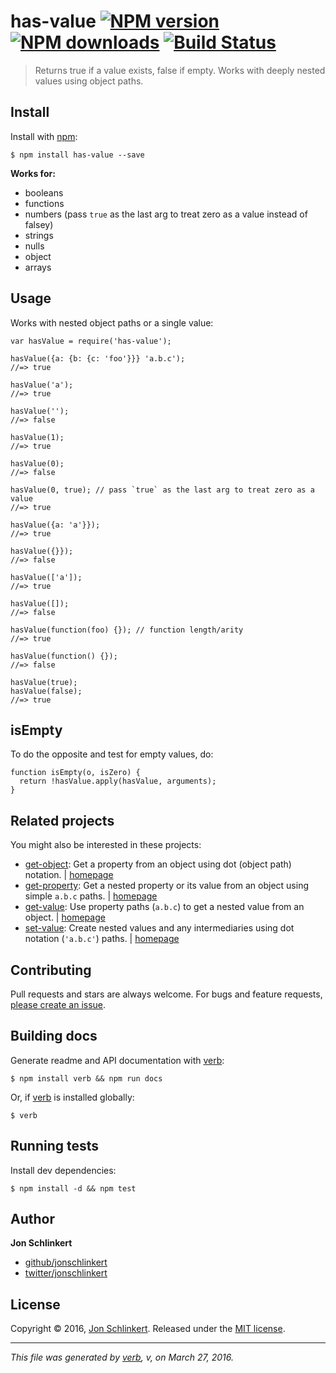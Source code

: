 has-value [![NPM version](https://img.shields.io/npm/v/has-value.svg?style=flat)](https://www.npmjs.com/package/has-value) [![NPM downloads](https://img.shields.io/npm/dm/has-value.svg?style=flat)](https://npmjs.org/package/has-value) [![Build Status](https://img.shields.io/travis/jonschlinkert/has-value.svg?style=flat)](https://travis-ci.org/jonschlinkert/has-value)
=================================================================================================================================================================================================================================================================================================================================================================================

> Returns true if a value exists, false if empty. Works with deeply nested values using object paths.

Install
-------

Install with [npm](https://www.npmjs.com/):

    $ npm install has-value --save

**Works for:**

-   booleans
-   functions
-   numbers (pass `true` as the last arg to treat zero as a value instead of falsey)
-   strings
-   nulls
-   object
-   arrays

Usage
-----

Works with nested object paths or a single value:

    var hasValue = require('has-value');

    hasValue({a: {b: {c: 'foo'}}} 'a.b.c');
    //=> true

    hasValue('a');
    //=> true

    hasValue('');
    //=> false

    hasValue(1);
    //=> true

    hasValue(0);
    //=> false

    hasValue(0, true); // pass `true` as the last arg to treat zero as a value
    //=> true

    hasValue({a: 'a'}});
    //=> true

    hasValue({}});
    //=> false

    hasValue(['a']);
    //=> true

    hasValue([]);
    //=> false

    hasValue(function(foo) {}); // function length/arity
    //=> true

    hasValue(function() {});
    //=> false

    hasValue(true);
    hasValue(false);
    //=> true

isEmpty
-------

To do the opposite and test for empty values, do:

    function isEmpty(o, isZero) {
      return !hasValue.apply(hasValue, arguments);
    }

Related projects
----------------

You might also be interested in these projects:

-   [get-object](https://www.npmjs.com/package/get-object): Get a property from an object using dot (object path) notation. | [homepage](https://github.com/jonschlinkert/get-object)
-   [get-property](https://www.npmjs.com/package/get-property): Get a nested property or its value from an object using simple `a.b.c` paths. | [homepage](https://github.com/jonschlinkert/get-property)
-   [get-value](https://www.npmjs.com/package/get-value): Use property paths (`a.b.c`) to get a nested value from an object. | [homepage](https://github.com/jonschlinkert/get-value)
-   [set-value](https://www.npmjs.com/package/set-value): Create nested values and any intermediaries using dot notation (`'a.b.c'`) paths. | [homepage](https://github.com/jonschlinkert/set-value)

Contributing
------------

Pull requests and stars are always welcome. For bugs and feature requests, [please create an issue](https://github.com/jonschlinkert/has-value/issues/new).

Building docs
-------------

Generate readme and API documentation with [verb](https://github.com/verbose/verb):

    $ npm install verb && npm run docs

Or, if [verb](https://github.com/verbose/verb) is installed globally:

    $ verb

Running tests
-------------

Install dev dependencies:

    $ npm install -d && npm test

Author
------

**Jon Schlinkert**

-   [github/jonschlinkert](https://github.com/jonschlinkert)
-   [twitter/jonschlinkert](http://twitter.com/jonschlinkert)

License
-------

Copyright © 2016, [Jon Schlinkert](https://github.com/jonschlinkert). Released under the [MIT license](https://github.com/jonschlinkert/has-value/blob/master/LICENSE).

------------------------------------------------------------------------

*This file was generated by [verb](https://github.com/verbose/verb), v, on March 27, 2016.*
